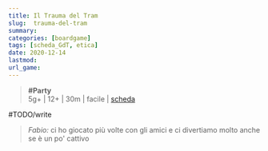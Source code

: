 ```yaml
---
title: Il Trauma del Tram
slug:  trauma-del-tram
summary: 
categories: [boardgame]
tags: [scheda_GdT, etica]
date: 2020-12-14
lastmod: 
url_game: 
---
```

> **#Party**  
> 5g+ | 12+ | 30m | facile | [scheda](https://www.boardgamegeek.com/boardgame/282171/trial-trolley)  

#TODO/write

> *Fabio:* ci ho giocato più volte con gli amici e ci divertiamo molto anche se è un po' cattivo
